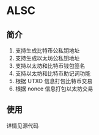 # ALSC

## 简介

1. 支持生成比特币公私钥地址
2. 支持生成以太坊公私钥地址
3. 支持以太坊和比特币钱包签名
4. 支持以太坊和比特币助记词功能
5. 根据 UTXO 信息打包比特币交易
6. 根据 nonce 信息打包以太坊交易

## 使用

详情见源代码